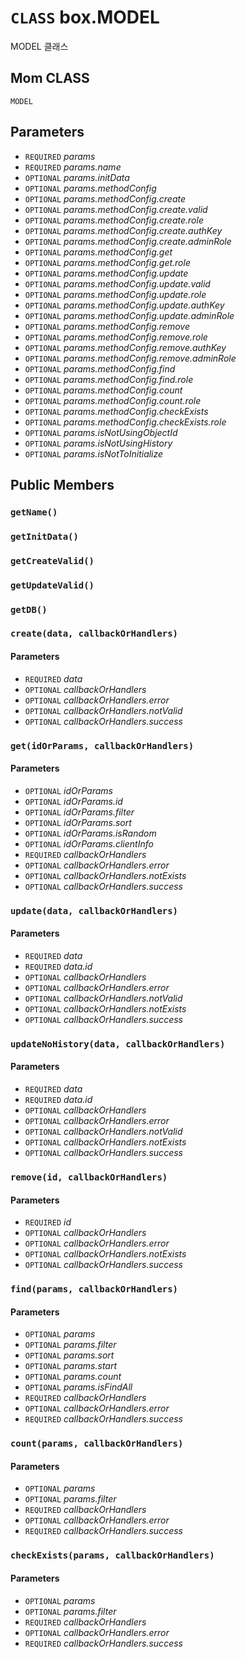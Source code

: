 # `CLASS` box.MODEL
MODEL 클래스

## Mom CLASS
`MODEL`

## Parameters
* `REQUIRED` *params*
* `REQUIRED` *params.name*
* `OPTIONAL` *params.initData*
* `OPTIONAL` *params.methodConfig*
* `OPTIONAL` *params.methodConfig.create*
* `OPTIONAL` *params.methodConfig.create.valid*
* `OPTIONAL` *params.methodConfig.create.role*
* `OPTIONAL` *params.methodConfig.create.authKey*
* `OPTIONAL` *params.methodConfig.create.adminRole*
* `OPTIONAL` *params.methodConfig.get*
* `OPTIONAL` *params.methodConfig.get.role*
* `OPTIONAL` *params.methodConfig.update*
* `OPTIONAL` *params.methodConfig.update.valid*
* `OPTIONAL` *params.methodConfig.update.role*
* `OPTIONAL` *params.methodConfig.update.authKey*
* `OPTIONAL` *params.methodConfig.update.adminRole*
* `OPTIONAL` *params.methodConfig.remove*
* `OPTIONAL` *params.methodConfig.remove.role*
* `OPTIONAL` *params.methodConfig.remove.authKey*
* `OPTIONAL` *params.methodConfig.remove.adminRole*
* `OPTIONAL` *params.methodConfig.find*
* `OPTIONAL` *params.methodConfig.find.role*
* `OPTIONAL` *params.methodConfig.count*
* `OPTIONAL` *params.methodConfig.count.role*
* `OPTIONAL` *params.methodConfig.checkExists*
* `OPTIONAL` *params.methodConfig.checkExists.role*
* `OPTIONAL` *params.isNotUsingObjectId*
* `OPTIONAL` *params.isNotUsingHistory*
* `OPTIONAL` *params.isNotToInitialize*

## Public Members

### `getName()`

### `getInitData()`

### `getCreateValid()`

### `getUpdateValid()`

### `getDB()`

### `create(data, callbackOrHandlers)`
#### Parameters
* `REQUIRED` *data*
* `OPTIONAL` *callbackOrHandlers*
* `OPTIONAL` *callbackOrHandlers.error*
* `OPTIONAL` *callbackOrHandlers.notValid*
* `OPTIONAL` *callbackOrHandlers.success*

### `get(idOrParams, callbackOrHandlers)`
#### Parameters
* `OPTIONAL` *idOrParams*
* `OPTIONAL` *idOrParams.id*
* `OPTIONAL` *idOrParams.filter*
* `OPTIONAL` *idOrParams.sort*
* `OPTIONAL` *idOrParams.isRandom*
* `OPTIONAL` *idOrParams.clientInfo*
* `REQUIRED` *callbackOrHandlers*
* `OPTIONAL` *callbackOrHandlers.error*
* `OPTIONAL` *callbackOrHandlers.notExists*
* `OPTIONAL` *callbackOrHandlers.success*

### `update(data, callbackOrHandlers)`
#### Parameters
* `REQUIRED` *data*
* `REQUIRED` *data.id*
* `OPTIONAL` *callbackOrHandlers*
* `OPTIONAL` *callbackOrHandlers.error*
* `OPTIONAL` *callbackOrHandlers.notValid*
* `OPTIONAL` *callbackOrHandlers.notExists*
* `OPTIONAL` *callbackOrHandlers.success*

### `updateNoHistory(data, callbackOrHandlers)`
#### Parameters
* `REQUIRED` *data*
* `REQUIRED` *data.id*
* `OPTIONAL` *callbackOrHandlers*
* `OPTIONAL` *callbackOrHandlers.error*
* `OPTIONAL` *callbackOrHandlers.notValid*
* `OPTIONAL` *callbackOrHandlers.notExists*
* `OPTIONAL` *callbackOrHandlers.success*

### `remove(id, callbackOrHandlers)`
#### Parameters
* `REQUIRED` *id*
* `OPTIONAL` *callbackOrHandlers*
* `OPTIONAL` *callbackOrHandlers.error*
* `OPTIONAL` *callbackOrHandlers.notExists*
* `OPTIONAL` *callbackOrHandlers.success*

### `find(params, callbackOrHandlers)`
#### Parameters
* `OPTIONAL` *params*
* `OPTIONAL` *params.filter*
* `OPTIONAL` *params.sort*
* `OPTIONAL` *params.start*
* `OPTIONAL` *params.count*
* `OPTIONAL` *params.isFindAll*
* `REQUIRED` *callbackOrHandlers*
* `OPTIONAL` *callbackOrHandlers.error*
* `REQUIRED` *callbackOrHandlers.success*

### `count(params, callbackOrHandlers)`
#### Parameters
* `OPTIONAL` *params*
* `OPTIONAL` *params.filter*
* `REQUIRED` *callbackOrHandlers*
* `OPTIONAL` *callbackOrHandlers.error*
* `REQUIRED` *callbackOrHandlers.success*

### `checkExists(params, callbackOrHandlers)`
#### Parameters
* `OPTIONAL` *params*
* `OPTIONAL` *params.filter*
* `REQUIRED` *callbackOrHandlers*
* `OPTIONAL` *callbackOrHandlers.error*
* `REQUIRED` *callbackOrHandlers.success*
